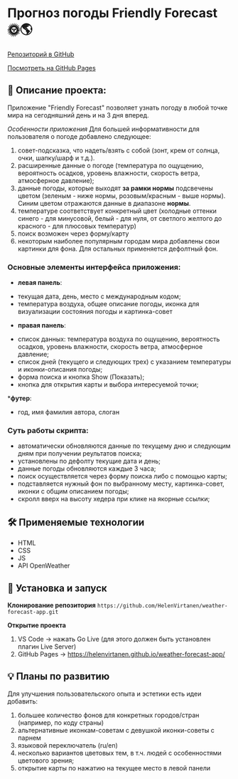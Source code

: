# Прогноз погоды Friendly Forecast 🌞🌎

[Репозиторий в GitHub](https://github.com/HelenVirtanen/weather-forecast-app)

[Посмотреть на GitHub Pages](https://helenvirtanen.github.io/weather-forecast-app/)

## 📖 Описание проекта: 
Приложение "Friendly Forecast" позволяет узнать погоду в любой точке мира на сегодняшний день и на 3 дня вперед.

*Особенности приложения*
Для большей информативности для пользователя о погоде добавлено следующее:
1) совет-подсказка, что надеть/взять с собой (зонт, крем от солнца, очки, шапку/шарф и т.д.).
2) расширенные данные о погоде (температура по ощущению, вероятность осадков, уровень влажности, скорость ветра, атмосферное давление);
3) данные погоды, которые выходят __за рамки нормы__ подсвечены цветом (зеленым - ниже нормы, розовым/красным - выше нормы). 
Синим цветом отражаются данные в диапазоне __нормы__.
4) температуре соответствует конкретный цвет (холодные оттенки синего - для минусовой, белый - для нуля, от светлого желтого до красного - для плюсовых температур)
5) поиск возможен через форму/карту
6) некоторым наиболее популярным городам мира добавлены свои картинки для фона. Для остальных применяется дефолтный фон.

### Основные элементы интерфейса приложения:
* __левая панель__: 
- текущая дата, день, место с международным кодом;
- температура воздуха, общее описание погоды, иконка для визуализации состояния погоды и картинка-совет

* __правая панель__: 
- список данных: температура воздуха по ощущению, вероятность осадков, уровень влажности, скорость ветра, атмосферное давление;
- список дней (текущего и следующих трех) с указанием температуры и иконки-описания погоды;
- форма поиска и кнопка Show (Показать);
- кнопка для открытия карты и выбора интересуемой точки; 

*__футер__: 
- год, имя фамилия автора, слоган

### Суть работы скрипта:
* автоматически обновляются данные по текущему дню и следующим дням при получении реультатов поиска;
* установлены по дефолту текущие дата и день; 
* данные погоды обновляются каждые 3 часа;
* поиск осуществляется через форму поиска либо с помощью карты;
* подставляется нужный фон по выбранному месту, картинка-совет, иконки с общим описанием погоды;
* скролл вверх на высоту хедера при клике на якорные ссылки;

## 🛠️ Применяемые технологии
* HTML
* CSS
* JS
* API OpenWeather

## 🚀 Установка и запуск
**Клонирование репозитория**
```https://github.com/HelenVirtanen/weather-forecast-app.git```

**Открытие проекта**
1) VS Code -> нажать Go Live (для этого должен быть установлен плагин Live Server)
2) GitHub Pages -> https://helenvirtanen.github.io/weather-forecast-app/

## 💡 Планы по развитию
Для улучшения пользовательского опыта и эстетики есть идеи добавить: 
1) большее количество фонов для конкретных городов/стран (например, по коду страны)
2) альтернативные иконкам-советам с девушкой иконки-советы с парнем 
3) языковой переключатель (ru/en)
4) несколько вариантов цветовых тем, в т.ч. людей с особенностями цветового зрения;
5) открытие карты по нажатию на текущее место в левой панели
